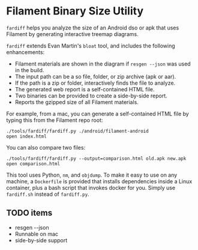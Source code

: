 # Filament Binary Size Utility

`fardiff` helps you analyze the size of an Android dso or apk that uses Filament by generating
interactive treemap diagrams.

`fardiff` extends Evan Martin's `bloat` tool, and includes the following enhancements:

- Filament materials are shown in the diagram if `resgen --json` was used in the build.
- The input path can be a so file, folder, or zip archive (apk or aar).
- If the path is a zip or folder, interactively finds the file to analyze.
- The generated web report is a self-contained HTML file.
- Two binaries can be provided to create a side-by-side report.
- Reports the gzipped size of all Filament materials.

For example, from a mac, you can generate a self-contained HTML file
by typing this from the Filament repo root:

    ./tools/fardiff/fardiff.py ./android/filament-android
    open index.html

You can also compare two files:

    ./tools/fardiff/fardiff.py --output=comparison.html old.apk new.apk
    open comparison.html

This tool uses Python, `nm`, and `objdump`. To make it easy to use on any machine, a `Dockerfile` is
provided that installs dependencies inside a Linux container, plus a bash script that invokes docker
for you. Simply use `fardiff.sh` instead of `fardiff.py`.

## TODO items

- resgen --json
- Runnable on mac
- side-by-side support
